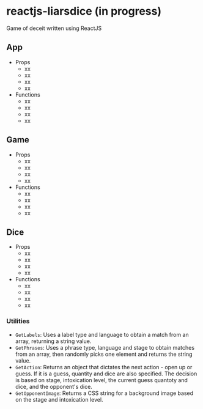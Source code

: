 # reactjs-liarsdice (in progress)
 Game of deceit written using ReactJS

## App
- Props
  - xx
  - xx
  - xx
  - xx
- Functions
  - xx
  - xx
  - xx
  - xx

 ## Game
- Props
  - xx
  - xx
  - xx
  - xx
- Functions
  - xx
  - xx
  - xx
  - xx

 ## Dice
- Props
  - xx
  - xx
  - xx
  - xx
- Functions
  - xx
  - xx
  - xx
  - xx

### Utilities
- `GetLabels`: Uses a label type and language to obtain a match from an array, returning a string value.
- `GetPhrases`: Uses a phrase type, language and stage to obtain matches from an array, then randomly picks one element and returns the string value.
- `GetAction`: Returns an object that dictates the next action - open up or guess. If it is a guess, quantity and dice are also specified. The decision is based on stage, intoxication level, the current guess quantoty and dice, and the opponent's dice.
- `GetOpponentImage`: Returns a CSS string for a background image based on the stage and intoxication level.
